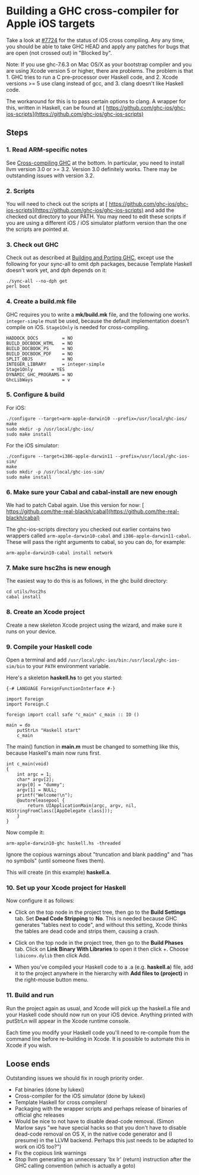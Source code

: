 # Building a GHC cross-compiler for Apple iOS targets



Take a look at [\#7724](https://gitlab.staging.haskell.org/ghc/ghc/issues/7724) for the status of iOS cross compiling. Any any time, you should be able to take GHC HEAD and apply any patches for bugs that are open (not crossed out) in "Blocked by".



Note: If you use ghc-7.6.3 on Mac OS/X as your bootstrap compiler and you are using Xcode version 5 or higher, there are problems. The problem is that 1. GHC tries to run a C pre-processor over Haskell code, and 2. Xcode versions \>= 5 use clang instead of gcc, and 3. clang doesn't like Haskell code.



The workaround for this is to pass certain options to clang. A wrapper for this, written in Haskell, can be found at [
https://github.com/ghc-ios/ghc-ios-scripts](https://github.com/ghc-ios/ghc-ios-scripts)


## Steps


### 1. Read ARM-specific notes



See [Cross-compiling GHC](building/cross-compiling) at the bottom. In particular, you need to install llvm version 3.0 or \>= 3.2. Version 3.0 definitely works. There may be outstanding issues with version 3.2.


### 2. Scripts



You will need to check out the scripts at [
https://github.com/ghc-ios/ghc-ios-scripts](https://github.com/ghc-ios/ghc-ios-scripts) and add the checked out directory to your PATH. You may need to edit these scripts if you are using a different iOS / iOS simulator platform version than the one the scripts are pointed at.


### 3. Check out GHC



Check out as described at [Building and Porting GHC](building), except use the following for your sync-all to omit dph packages, because Template Haskell doesn't work yet, and dph depends on it:


```wiki
./sync-all --no-dph get
perl boot
```

### 4. Create a build.mk file



GHC requires you to write a **mk/build.mk** file, and the following one works. `integer-simple` must be used, because the default implementation doesn't compile on iOS. `Stage1Only` is needed for cross-compiling.


```wiki
HADDOCK_DOCS         = NO
BUILD_DOCBOOK_HTML   = NO
BUILD_DOCBOOK_PS     = NO
BUILD_DOCBOOK_PDF    = NO
SPLIT_OBJS           = NO
INTEGER_LIBRARY      = integer-simple
Stage1Only 	     = YES
DYNAMIC_GHC_PROGRAMS = NO
GhcLibWays           = v
```

### 5. Configure & build



For iOS:


```wiki
./configure --target=arm-apple-darwin10 --prefix=/usr/local/ghc-ios/
make
sudo mkdir -p /usr/local/ghc-ios/
sudo make install
```


For the iOS simulator:


```wiki
./configure --target=i386-apple-darwin11 --prefix=/usr/local/ghc-ios-sim/
make
sudo mkdir -p /usr/local/ghc-ios-sim/
sudo make install
```

### 6. Make sure your Cabal and cabal-install are new enough



We had to patch Cabal again. Use this version for now: [
https://github.com/the-real-blackh/cabal](https://github.com/the-real-blackh/cabal)



The ghc-ios-scripts directory you checked out earlier contains two wrappers called `arm-apple-darwin10-cabal` and `i386-apple-darwin11-cabal`. These will pass the right arguments to cabal, so you can do, for example:


```wiki
arm-apple-darwin10-cabal install network
```

### 7. Make sure hsc2hs is new enough



The easiest way to do this is as follows, in the ghc build directory:


```wiki
cd utils/hsc2hs
cabal install
```

### 8. Create an Xcode project



Create a new skeleton Xcode project using the wizard, and make sure it runs on your device.


### 9. Compile your Haskell code



Open a terminal and add `/usr/local/ghc-ios/bin:/usr/local/ghc-ios-sim/bin` to your `PATH` environment variable.



Here's a skeleton **haskell.hs** to get you started:


```wiki
{-# LANGUAGE ForeignFunctionInterface #-}

import Foreign
import Foreign.C

foreign import ccall safe "c_main" c_main :: IO ()

main = do
    putStrLn "Haskell start"
    c_main
```


The main() function in **main.m** must be changed to something like this, because Haskell's main now runs first.


```wiki
int c_main(void)
{
    int argc = 1;
    char* argv[2];
    argv[0] = "dummy";
    argv[1] = NULL;		
    printf("Welcome!\n");
    @autoreleasepool {
        return UIApplicationMain(argc, argv, nil, NSStringFromClass([AppDelegate class]));
    }
}
```


Now compile it:


```wiki
arm-apple-darwin10-ghc haskell.hs -threaded
```


Ignore the copious warnings about "truncation and blank padding" and "has no symbols" (until someone fixes them).



This will create (in this example) **haskell.a**.


### 10. Set up your Xcode project for Haskell



Now configure it as follows:


- Click on the top node in the project tree, then go to the **Build Settings** tab. Set **Dead Code Stripping** to **No**. This is needed because GHC generates "tables next to code", and without this setting, Xcode thinks the tables are dead code and strips them, causing a crash.

- Click on the top node in the project tree, then go to the **Build Phases** tab. Click on **Link Binary With Libraries** to open it then click +. Choose `libiconv.dylib` then click Add.

- When you've compiled your Haskell code to a .a (e.g. **haskell.a**) file, add it to the project anywhere in the hierarchy with **Add files to (project)** in the right-mouse button menu.

### 11. Build and run



Run the project again as usual, and Xcode will pick up the haskell.a file and your Haskell code should now run on your iOS device. Anything printed with putStrLn will appear in the Xcode runtime console.



Each time you modify your Haskell code you'll need to re-compile from the command line before re-building in Xcode. It is possible to automate this in Xcode if you wish.


## Loose ends



Outstanding issues we should fix in rough priority order.


- Fat binaries (done by lukexi)
- Cross-compiler for the iOS simulator (done by lukexi)
- Template Haskell for cross compilers!
- Packaging with the wrapper scripts and perhaps release of binaries of official ghc releases
- Would be nice to not have to disable dead-code removal. (Simon Marlow says "we have special hacks so that you don't have to disable dead-code removal on OS X, in the native code generator and (I presume) in the LLVM backend. Perhaps this just needs to be adapted to work on iOS too?")
- Fix the copious link warnings
- Stop llvm generating an unnecessary 'bx lr' (return) instruction after the GHC calling convention (which is actually a goto)
